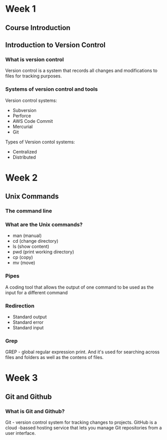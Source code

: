 # Week 1

## Course Introduction

## Introduction to Version Control

### What is version control
Version control is a system that records all changes and modifications to files for tracking purposes.

### Systems of version control and tools

Version control systems:
- Subversion
- Perforce
- AWS Code Commit
- Mercurial
- Git

Types of Version contol systems:
- Centralized
- Distributed

# Week 2

## Unix Commands

### The command line

### What are the Unix commands?

- man (manual)
- cd (change directory)
- ls (show content)
- pwd (print working directory)
- cp (copy)
- mv (move)

### Pipes 
A coding tool that allows the output of one command to be used as the input for a different command

### Redirection
- Standard output
- Standard error
- Standard input

### Grep
GREP - global regular expression print. And it's used for searching across files and folders as well as the contens of files.

# Week 3

## Git and Github

### What is Git and Github?
Git - version control system for tracking changes to projects.
GitHub is a cloud -bassed hosting service that lets you manage Git repositories from a user interface.
